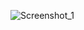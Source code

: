![Screenshot_1](https://github.com/LeoZiojlo/controle-de-estoque/assets/136496099/d903f486-e584-4dfc-8075-a3f132db9aad)
